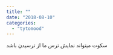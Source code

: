 ```yaml
---
title: ""
date: "2018-08-10"
categories: 
  - "tytomood"
---
```


سکوت میتواند نمایش ترس ما از ترسیدن باشد
